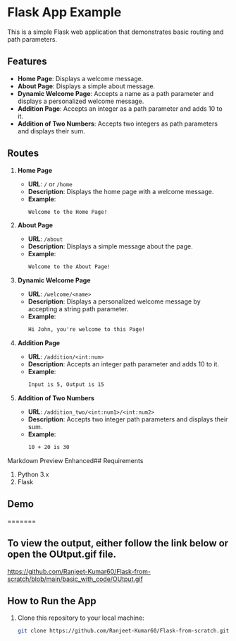 # Flask App Example

This is a simple Flask web application that demonstrates basic routing and path parameters.

## Features

- **Home Page**: Displays a welcome message.
- **About Page**: Displays a simple about message.
- **Dynamic Welcome Page**: Accepts a name as a path parameter and displays a personalized welcome message.
- **Addition Page**: Accepts an integer as a path parameter and adds 10 to it.
- **Addition of Two Numbers**: Accepts two integers as path parameters and displays their sum.

## Routes

1. **Home Page**
   - **URL**: `/` or `/home`
   - **Description**: Displays the home page with a welcome message.
   - **Example**: 
     ```html
     Welcome to the Home Page!
     ```

2. **About Page**
   - **URL**: `/about`
   - **Description**: Displays a simple message about the page.
   - **Example**: 
     ```html
     Welcome to the About Page!
     ```

3. **Dynamic Welcome Page**
   - **URL**: `/welcome/<name>`
   - **Description**: Displays a personalized welcome message by accepting a string path parameter.
   - **Example**: 
     ```html
     Hi John, you're welcome to this Page!
     ```

4. **Addition Page**
   - **URL**: `/addition/<int:num>`
   - **Description**: Accepts an integer path parameter and adds 10 to it.
   - **Example**: 
     ```html
     Input is 5, Output is 15
     ```

5. **Addition of Two Numbers**
   - **URL**: `/addition_two/<int:num1>/<int:num2>`
   - **Description**: Accepts two integer path parameters and displays their sum.
   - **Example**: 
     ```html
     10 + 20 is 30
     ```

Markdown Preview Enhanced## Requirements

1. Python 3.x
2. Flask


## Demo
=======
## To view the output, either follow the link below or open the OUtput.gif file.

https://github.com/Ranjeet-Kumar60/Flask-from-scratch/blob/main/basic_with_code/OUtput.gif

## How to Run the App

1. Clone this repository to your local machine:
   ```bash
   git clone https://github.com/Ranjeet-Kumar60/Flask-from-scratch.git
